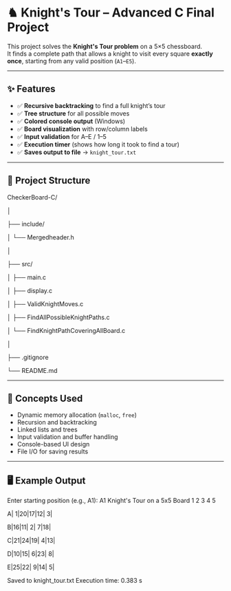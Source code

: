 # ♞ Knight's Tour – Advanced C Final Project

This project solves the **Knight's Tour problem** on a 5×5 chessboard.  
It finds a complete path that allows a knight to visit every square **exactly once**, starting from any valid position (`A1`–`E5`).

---

## ✨ Features
- ✅ **Recursive backtracking** to find a full knight’s tour  
- ✅ **Tree structure** for all possible moves  
- ✅ **Colored console output** (Windows)  
- ✅ **Board visualization** with row/column labels  
- ✅ **Input validation** for A–E / 1–5  
- ✅ **Execution timer** (shows how long it took to find a tour)  
- ✅ **Saves output to file** → `knight_tour.txt`

---

## 📂 Project Structure
CheckerBoard-C/

│

├── include/

│ └── Mergedheader.h

│

├── src/

│ ├── main.c

│ ├── display.c

│ ├── ValidKnightMoves.c

│ ├── FindAllPossibleKnightPaths.c

│ └── FindKnightPathCoveringAllBoard.c

│

├── .gitignore

└── README.md

---

## 🧠 Concepts Used
- Dynamic memory allocation (`malloc`, `free`)
- Recursion and backtracking
- Linked lists and trees
- Input validation and buffer handling
- Console-based UI design
- File I/O for saving results

---

  ## 🖥 Example Output
Enter starting position (e.g., A1): A1
Knight's Tour on a 5x5 Board
   1  2  3  4  5
   
A| 1|20|17|12| 3|

B|16|11| 2| 7|18|

C|21|24|19| 4|13|

D|10|15| 6|23| 8|

E|25|22| 9|14| 5|


Saved to knight_tour.txt
Execution time: 0.383 s
